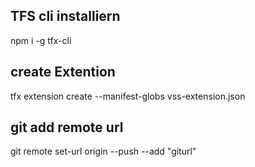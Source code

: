 ## TFS cli installiern

npm i -g tfx-cli  

## create Extention 

tfx extension create --manifest-globs vss-extension.json

## git add remote url

git remote set-url origin --push --add "giturl"